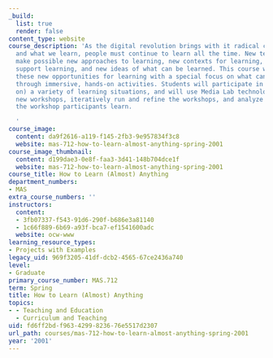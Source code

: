 ```yaml
---
_build:
  list: true
  render: false
content_type: website
course_description: 'As the digital revolution brings with it radical changes in how
  and what we learn, people must continue to learn all the time. New technologies
  make possible new approaches to learning, new contexts for learning, new tools to
  support learning, and new ideas of what can be learned. This course will explore
  these new opportunities for learning with a special focus on what can be learned
  through immersive, hands-on activities. Students will participate in (and reflect
  on) a variety of learning situations, and will use Media Lab technologies to develop
  new workshops, iteratively run and refine the workshops, and analyze how and what
  the workshop participants learn.

  '
course_image:
  content: da9f2616-a119-f145-2fb3-9e957834f3c8
  website: mas-712-how-to-learn-almost-anything-spring-2001
course_image_thumbnail:
  content: d199dae3-0e8f-faa3-3d41-148b704dce1f
  website: mas-712-how-to-learn-almost-anything-spring-2001
course_title: How to Learn (Almost) Anything
department_numbers:
- MAS
extra_course_numbers: ''
instructors:
  content:
  - 3fb07337-f543-91d6-290f-b686e3a81140
  - 1c66f889-6b69-a93f-bca7-ef1541600adc
  website: ocw-www
learning_resource_types:
- Projects with Examples
legacy_uid: 969f3205-41df-dcb2-4565-67ce2436a740
level:
- Graduate
primary_course_number: MAS.712
term: Spring
title: How to Learn (Almost) Anything
topics:
- - Teaching and Education
  - Curriculum and Teaching
uid: fd6ff2bd-f963-4299-8236-76e5517d2307
url_path: courses/mas-712-how-to-learn-almost-anything-spring-2001
year: '2001'
---
```

